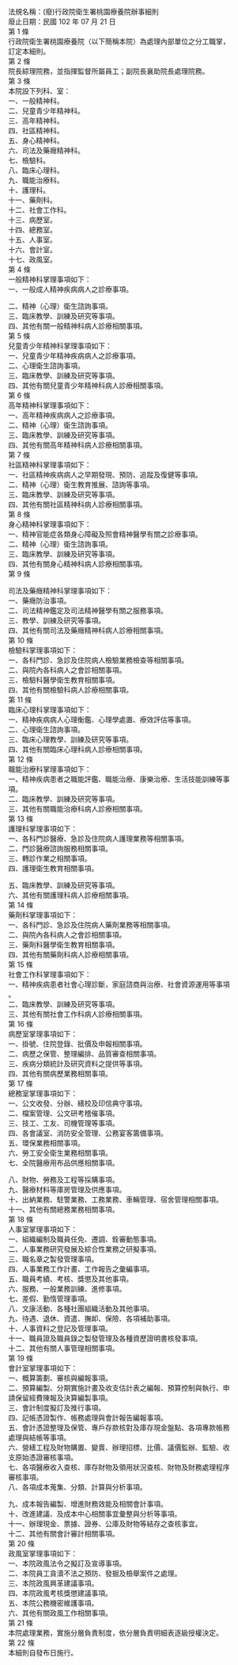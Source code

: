 法規名稱：(廢)行政院衛生署桃園療養院辦事細則  
廢止日期：民國 102 年 07 月 21 日  
第 1 條  
行政院衛生署桃園療養院（以下簡稱本院）為處理內部單位之分工職掌，  
訂定本細則。  
第 2 條  
院長綜理院務，並指揮監督所屬員工；副院長襄助院長處理院務。  
第 3 條  
本院設下列科、室：  
一、一般精神科。  
二、兒童青少年精神科。  
三、高年精神科。  
四、社區精神科。  
五、身心精神科。  
六、司法及藥癮精神科。  
七、檢驗科。  
八、臨床心理科。  
九、職能治療科。  
十、護理科。  
十一、藥劑科。  
十二、社會工作科。  
十三、病歷室。  
十四、總務室。  
十五、人事室。  
十六、會計室。  
十七、政風室。  
第 4 條  
一般精神科掌理事項如下：  
一、一般成人精神疾病病人之診療事項。  


二、精神（心理）衛生諮詢事項。  
三、臨床教學、訓練及研究等事項。  
四、其他有關一般精神科病人診療相關事項。  
第 5 條  
兒童青少年精神科掌理事項如下：  
一、兒童青少年精神疾病病人之診療事項。  
二、心理衛生諮詢事項。  
三、臨床教學、訓練及研究等事項。  
四、其他有關兒童青少年精神科病人診療相關事項。  
第 6 條  
高年精神科掌理事項如下：  
一、高年精神疾病病人之診療事項。  
二、精神（心理）衛生諮詢事項。  
三、臨床教學、訓練及研究等事項。  
四、其他有關高年精神科病人診療相關事項。  
第 7 條  
社區精神科掌理事項如下：  
一、社區精神疾病病人之早期發現、預防、追蹤及復健等事項。  
二、精神（心理）衛生教育推展、諮詢等事項。  
三、臨床教學、訓練及研究等事項。  
四、其他有關社區精神科病人診療相關事項。  
第 8 條  
身心精神科掌理事項如下：  
一、精神官能症各類身心障礙及照會精神醫學有關之診療事項。  
二、精神（心理）衛生諮詢事項。  
三、臨床教學、訓練及研究等事項。  
四、其他有關身心精神科病人診療相關事項。  
第 9 條  


司法及藥癮精神科掌理事項如下：  
一、藥癮防治事項。  
二、司法精神鑑定及司法精神醫學有關之服務事項。  
三、教學、訓練及研究等事項。  
四、其他有關司法及藥癮精神科病人診療相關事項。  
第 10 條  
檢驗科掌理事項如下：  
一、各科門診、急診及住院病人檢驗業務檢查等相關事項。  
二、與院內各科病人之會診相關事項。  
三、檢驗科醫學衛生教育相關事項。  
四、其他有關檢驗科病人診療相關事項。  
第 11 條  
臨床心理科掌理事項如下：  
一、精神疾病病人心理衡鑑、心理學處置、療效評估等事項。  
二、心理衛生諮詢事項。  
三、臨床心理教學、訓練及研究等事項。  
四、其他有關臨床心理科病人診療相關事項。  
第 12 條  
職能治療科掌理事項如下：  
一、精神疾病患者之職能評鑑、職能治療、康樂治療、生活技能訓練等事  
項。  
二、臨床教學、訓練及研究等事項。  
三、其他有關職能治療科病人診療相關事項。  
第 13 條  
護理科掌理事項如下：  
一、各科門診醫療、急診及住院病人護理業務等相關事項。  
二、門診醫療諮詢服務相關事項。  
三、轉診作業之相關事項。  
四、護理衛生教育相關事項。  


五、臨床教學、訓練及研究等事項。  
六、其他有關護理科病人診療相關事項。  
第 14 條  
藥劑科掌理事項如下：  
一、各科門診、急診及住院病人藥劑業務等相關事項。  
二、與院內各科病人之會診相關事項。  
三、藥劑科醫學衛生教育相關事項。  
四、其他有關藥劑科病人診療相關事項。  
第 15 條  
社會工作科掌理事項如下：  
一、精神疾病患者社會心理診斷，家庭諮商與治療、社會資源運用等事項  
。  
二、臨床教學、訓練及研究等事項。  
三、其他有關社會工作科病人診療相關事項。  
第 16 條  
病歷室掌理事項如下：  
一、掛號、住院登錄、批價及申報相關事項。  
二、病歷之保管、整理編排、品質審查相關事項。  
三、疾病分類統計及研究資料之提供等事項。  
四、其他有關病歷業務相關事項。  
第 17 條  
總務室掌理事項如下：  
一、公文收發、分辦、繕校及印信典守事項。  
二、檔案管理、公文研考稽催事項。  
三、技工、工友、司機管理等事項。  
四、各會議室、消防安全管理、公務宴客籌備事項。  
五、環保業務相關事項。  
六、勞工安全衛生業務相關事項。  
七、全院醫療用布品供應相關事項。  


八、財物、勞務及工程等採購事項。  
九、醫療材料等庫房管理及供應事項。  
十、出納業務、駐警業務、工務業務、車輛管理、宿舍管理相關事項。  
十一、其他有關總務業務相關事項。  
第 18 條  
人事室掌理事項如下：  
一、組織編制及職員任免、遷調、銓審動態事項。  
二、人事業務研究發展及綜合性業務之研擬事項。  
三、職名章之製發管理事項。  
四、人事業務工作計畫、工作報告之彙編事項。  
五、職員考績、考核、獎懲及其他事項。  
六、服務、一般業務訓練、進修事項。  
七、差假、勤惰管理事項。  
八、文康活動、各種社團組織活動及其他事項。  
九、待遇、退休、資遣、撫卹、保險、各項補助事項。  
十、人事資料之登記及管理事項。  
十一、職員證及職員錄之製發管理及各種資歷證明書核發事項。  
十二、其他有關人事管理相關事項。  
第 19 條  
會計室掌理事項如下：  
一、概算籌劃、審核與編報事項。  
二、預算編製、分期實施計畫及收支估計表之編報、預算控制與執行、申  
請保留經費陳報及決算編製事項。  
三、會計制度擬訂及推行事項。  
四、記帳憑證製作、帳務處理與會計報告編報事項。  
五、會計憑證整理及保管、專戶存款核對及庫存現金盤點、各項專款帳務  
處理與結帳等事項。  
六、營繕工程及財物購置、變賣、辦理招標、比價、議價監辦、監驗、收  
支原始憑證審核事項。  
七、各項醫療收入查核、庫存財物及領用狀況查核、財物及財務處理程序  
審核事項。  
八、各項成本蒐集、分類、計算與分析事項。  


九、成本報告編製、增進財務效能及相關會計事項。  
十、改進建議、及成本中心相關事宜彙整與分析等事項。  
十一、辦理現金、票據、證券、公庫及財物等結存之查核事宜。  
十二、其他有關會計審計相關事項。  
第 20 條  
政風室掌理事項如下：  
一、本院政風法令之擬訂及宣導事項。  
二、本院員工貪瀆不法之預防、發掘及檢舉案件之處理。  
三、本院政風興革建議事項。  
四、本院政風考核獎懲建議事項。  
五、本院公務機密維護事項。  
六、其他有關政風工作相關事項。  
第 21 條  
本院處理業務，實施分層負責制度，依分層負責明細表逐級授權決定。  
第 22 條  
本細則自發布日施行。  


